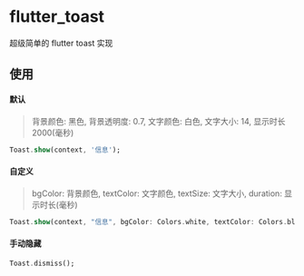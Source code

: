 # flutter_toast
超级简单的 flutter toast 实现

## 使用

#### 默认 
>背景颜色: 黑色, 背景透明度: 0.7, 文字颜色: 白色, 文字大小: 14, 显示时长 2000(毫秒)

```dart
Toast.show(context, '信息');
```

#### 自定义
> bgColor: 背景颜色, textColor: 文字颜色, textSize: 文字大小, duration: 显示时长(毫秒)

```dart
Toast.show(context, "信息", bgColor: Colors.white, textColor: Colors.black, textSize: 14, duration: 3);
```

#### 手动隐藏

```dart
Toast.dismiss();
```

